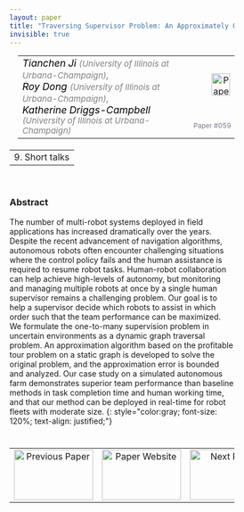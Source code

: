 ```yaml
---
layout: paper
title: "Traversing Supervisor Problem: An Approximately Optimal Approach to Multi-Robot Assistance"
invisible: true
---
```

<head>
<style>
* {
  box-sizing: border-box;
}

#myInput {
  background-position: 10px 10px;
  background-repeat: no-repeat;
  width: 100%;
  font-size: 100%;
  padding: 12px 20px 12px 40px;
  border: 1px solid #ddd;
  margin-bottom: 12px;
}

#myTable, #myTableA {
  border-collapse: collapse;
  width: 100%;
  border: 1px solid #ddd;
  font-size: 100%;
}

#myTable th, #myTable td, #myTableA th, #myTableA td {
  text-align: left;
  padding: 12px;
}

#myTable tr, #myTableA tr {
  border-bottom: 1px solid #ddd;
}

#myTable tr.header, #myTable tr:hover, #myTableA tr.header, #myTableA tr:hover {
  background-color: #f1f1f1;
}


#eventcounter1 a {
    font-size: 12px;
    color: #ffffff;
    display: block;
}

#eventcounter1 a:hover {
    text-decoration: none;
}

#eventcounter2 a {
    font-size: 12px;
    color: #ffffff;
    display: block;
}

#eventcounter2 a:hover {
    text-decoration: none;
}

</style>
</head>

<table width = "95%" style="padding-left: 15px; margin-left: auto; margin-right: 10px;">
<tr><td style = "vertical-align: top; padding-right: 25px;" rowspan="2">
<span style="color:black; font-size: 110%;"><i>
Tianchen Ji <span style="color:gray; font-size: 85%">(University of Illinois at Urbana-Champaign)</span><span style="color:gray; font-size: 100%">,</span><br>
Roy Dong <span style="color:gray; font-size: 85%">(University of Illinois at Urbana-Champaign)</span><span style="color:gray; font-size: 100%">,</span><br>
Katherine Driggs-Campbell <span style="color:gray; font-size: 85%">(University of Illinois at Urbana-Champaign)</span>
</i></span>
</td>

<td style="text-align: right;"><a href="http://www.roboticsproceedings.org/rss18/p059.pdf"><img src="{{ site.baseurl }}/images/paper_link.png" alt="Paper Website" width = "33"  height = "40"/></a><br></td>
</tr>
<tr>
<td style="color:#777789; text-align:right; font-size: 75%; margin-right:10px;">Paper&nbsp;#059</td>
</tr>
</table>

<table width="80%" style="margin-top: 20px; margin-left: auto; margin-right: auto;">
  <tr>
    <td style="text-align:center;">9. Short talks</td>
  </tr>
</table>
<br>


### Abstract
The number of multi-robot systems deployed in field applications has increased dramatically over the years. Despite the recent advancement of navigation algorithms, autonomous robots often encounter challenging situations where the control policy fails and the human assistance is required to resume robot tasks. Human-robot collaboration can help achieve high-levels of autonomy, but monitoring and managing multiple robots at once by a single human supervisor remains a challenging problem. Our goal is to help a supervisor decide which robots to assist in which order such that the team performance can be maximized. We formulate the one-to-many supervision problem in uncertain environments as a dynamic graph traversal problem. An approximation algorithm based on the profitable tour problem on a static graph is developed to solve the original problem, and the approximation error is bounded and analyzed. Our case study on a simulated autonomous farm demonstrates superior team performance than baseline methods in task completion time and human working time, and that our method can be deployed in real-time for robot fleets with moderate size.
{: style="color:gray; font-size: 120%; text-align: justified;"}


<table width="100%" style="margin-top:40px;">
<tr>
    <td style="width: 30%; text-align: center;"><a href="{{ site.baseurl }}/program/papers/058/">
<img src="{{ site.baseurl }}/images/previous_paper_icon.png"
       alt="Previous Paper" width = "142"  height = "90"/> 
</a> </td>
<td style="text-align: center;"><a href="{{ site.baseurl }}/program/papers">
<img src="{{ site.baseurl }}/images/overview_icon.png"
       alt="Paper Website" width = "142"  height = "90"/> 
</a> </td>
    <td style="width: 30%; text-align: center;"><a href="{{ site.baseurl }}/program/papers/060/">
    <img src="{{ site.baseurl }}/images/next_paper_icon.png"
        alt="Next Paper" width = "142"  height = "90"/>
    </a></td>
</tr>
</table>
